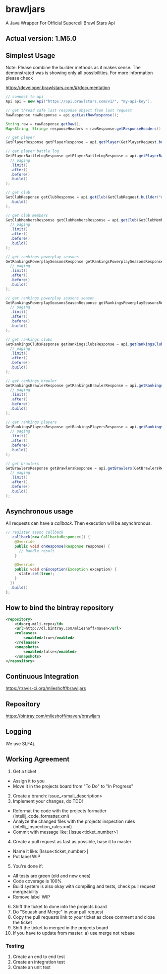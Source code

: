 # brawljars
A Java Wrapper For Official Supercell Brawl Stars Api 

## Actual version: 1.M5.0

## Simplest Usage ##

Note: Please combine the builder methods as it makes sense. The demonstrated was is showing only all possibilities. 
For more information please check 

https://developer.brawlstars.com/#/documentation

```java
// connect to api
Api api = new Api("https://api.brawlstars.com/v1/", "my-api-key");
```

```java
// get thread safe last response object from last request 
RawResponse rawResponse = api.getLastRawResponse();

String raw = rawResponse.getRaw();
Map<String, String> responseHeaders = rawResponse.getResponseHeaders();
```

```java
// get player
GetPlayerResponse getPlayerResponse = api.getPlayer(GetPlayerRequest.builder("#28UP80RRY").build());
```

```java
// get player battle log
GetPlayerBattleLogResponse getPlayerBattleLogResponse = api.getPlayerBattleLog(GetPlayerBattleLogRequest.builder("#28UP80RRY")
  // paging
  .limit()
  .after()
  .before()
  .build()
);
```

```java
// get club
GetClubResponse getClubResponse = api.getClub(GetClubRequest.builder("#L99U2L2")
  .build()
);
```

```java
// get club members
GetClubMembersResponse getClubMembersResponse = api.getClub(GetClubMembersRequest.builder("#L99U2L2")
  // paging
  .limit()
  .after()
  .before()
  .build()
);
```

```java
// get rankings powerplay seasons
GetRankingsPowerplaySeasonsResponse getRankingsPowerplaySeasonsResponse = api.getRankingsPowerplaySeasons(GetRankingsPowerplaySeasonsRequest.builder("DE")
  // paging
  .limit()
  .after()
  .before()
  .build()
);
```

```java
// get rankings powerplay seasons season
GetRankingsPowerplaySeasonsSeasonResponse getRankingsPowerplaySeasonsResponse = api.getRankingsPowerplaySeasonsSeason(GetRankingsPowerplaySeasonsSeasonRequest.builder("DE", "42")
  // paging
  .limit()
  .after()
  .before()
  .build()
);
```

```java
// get rankings clubs
GetRankingsClubsResponse getRankingsClubsResponse = api.getRankingsClubs(GetRankingsClubsRequest.builder("DE")
  // paging
  .limit()
  .after()
  .before()
  .build()
);
```

```java
// get rankings brawler
GetRankingsBrawlerResponse getRankingsBrawlerResponse = api.getRankingsBrawler(GetRankingsBrawlerRequest.builder("DE", "16000000")
  // paging
  .limit()
  .after()
  .before()
  .build()
);
```

```java
// get rankings players
GetRankingsPlayersResponse getRankingsPlayersResponse = api.getRankingsPlayers(GetRankingsPlayersRequest.builder("DE")
  // paging
  .limit()
  .after()
  .before()
  .build()
);
```

```java
// get brawlers
GetBrawlersResponse getBrawlersResponse = api.getBrawlers(GetBrawlersRequest.builder()
  // paging
  .limit()
  .after()
  .before()
  .build()
);
```

## Asynchronous usage

All requests can have a *callback*. Then execution will be asynchronous.

```java
// register async callback
  .callback(new Callback<Response>() {
    @Override
    public void onResponse(Response response) {
      // handle result
    }

    @Override
    public void onException(Exception exception) {
      state.set(true);
    }
  })
  .build()
);
```

## How to bind the bintray repository ##

```xml
<repository>
    <id>org-mili-repo</id>
    <url>http://dl.bintray.com/mlieshoff/maven</url>
    <releases>
        <enabled>true</enabled>
    </releases>
    <snapshots>
        <enabled>false</enabled>
    </snapshots>
</repository>
```
## Continuous Integration ##

https://travis-ci.org/mlieshoff/brawljars

## Repository ##

https://bintray.com/mlieshoff/maven/brawljars

## Logging ##

We use SLF4j.

## Working Agreement

1. Get a ticket
* Assign it to you
* Move it in the projects board from "To Do" to "In Progress" 
2. Create a branch: issue<ticket number>_<small_description>
3. Implement your changes, do TDD!
* Reformat the code with the projects formatter (intellij_code_formatter.xml)
* Analyze the changed files with the projects inspection rules (intellij_inspection_rules.xml)
* Commit with message like: [Issue<ticket_number>] <your message>
4. Create a pull request as fast as possible, base it to master
* Name it like: [Issue<ticket_number>] <your message>
* Put label WIP
5. You're done if:
* All tests are green (old and new ones)
* Code coverage is 100%
* Build system is also okay with compiling and tests, check pull request mergeability
* Remove label WIP
6. Shift the ticket to done into the projects board
7. Do "Squash and Merge" in your pull request
8. Copy the pull requests link to your ticket as close comment and close the ticket
9. Shift the ticket to merged in the projects board
10. If you have to update from master:
a) use merge not rebase

### Testing
1. Create an end to end test
2. Create an integration test
3. Create an unit test